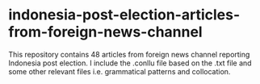 # indonesia-post-election-articles-from-foreign-news-channel
This repository contains 48 articles from foreign news channel reporting Indonesia post election. 
I include the .conllu file based on the .txt file and some other relevant files i.e. grammatical patterns and collocation.
